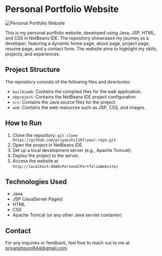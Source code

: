# Personal Portfolio Website

![Personal Portfolio Website](![image](https://github.com/priyanshi1107/PersonalPortfolioWeb/assets/137498377/0156b2c3-445b-4df5-8ddd-b38216aa9977)
)

This is my personal portfolio website, developed using Java, JSP, HTML, and CSS in NetBeans IDE. The repository showcases my journey as a developer, featuring a dynamic home page, about page, project page, resume page, and a contact form. The website aims to highlight my skills, projects, and experiences. 

## Project Structure

The repository consists of the following files and directories:

- `build/web`: Contains the compiled files for the web application.
- `nbproject`: Contains the NetBeans IDE project configuration.
- `src`: Contains the Java source files for the project.
- `web`: Contains the web resources such as JSP, CSS, and images.

## How to Run

1. Clone the repository: `git clone https://github.com/priyanshi1107/your-repo.git`
2. Open the project in NetBeans IDE.
3. Set up a local development server (e.g., Apache Tomcat).
4. Deploy the project to the server.
5. Access the website at `http://localhost:8080/PersonalPortfolioWebsite/`

## Technologies Used

- Java
- JSP (JavaServer Pages)
- HTML
- CSS
- Apache Tomcat (or any other Java servlet container)

## Contact

For any inquiries or feedback, feel free to reach out to me at [priyanshisoni844@gmail.com](mailto:priyanshisoni844@gmail.com).
